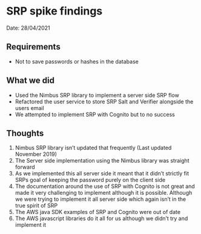 # SRP spike findings

Date: 28/04/2021

## Requirements

* Not to save passwords or hashes in the database

## What we did

* Used the Nimbus SRP library to implement a server side SRP flow
* Refactored the user service to store SRP Salt and Verifier alongside the users email
* We attempted to implement SRP with Cognito but to no success

## Thoughts

1. Nimbus SRP library isn’t updated that frequently (Last updated November 2019)
2. The Server side implementation using the Nimbus library was straight forward
3. As we implemented this all server side it meant that it didn’t strictly fit SRPs goal of keeping the password purely on the client side
4. The documentation around the use of SRP with Cognito is not great and made it very challenging to implement although it is possible. Although we were trying to implement it all server side which again isn’t in the true spirit of SRP
5. The AWS java SDK examples of SRP and Cognito were out of date
6. The AWS javascript libraries do it all for us although we didn’t try and implement it